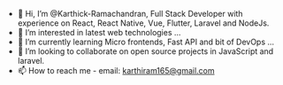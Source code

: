- 👋 Hi, I’m @Karthick-Ramachandran, Full Stack Developer with experience on React, React Native, Vue, Flutter, Laravel and NodeJs.
- 👀 I’m interested in latest web technologies ...
- 🌱 I’m currently learning Micro frontends, Fast API and bit of DevOps ...
- 💞️ I’m looking to collaborate on open source projects in JavaScript and laravel.
- 📫 How to reach me - email: karthiram165@gmail.com

<!---
Karthick-Ramachandran/Karthick-Ramachandran is a ✨ special ✨ repository because its `README.md` (this file) appears on your GitHub profile.
You can click the Preview link to take a look at your changes.
--->
